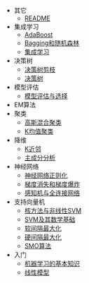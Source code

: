 * 其它
  * [README](机器学习/README.md)
* 集成学习
  * [AdaBoost](机器学习/集成学习/AdaBoost.md)
  * [Bagging和随机森林](机器学习/集成学习/Bagging和随机森林.md)
  * [集成学习](机器学习/集成学习/集成学习.md)
* 决策树
  * [决策树剪枝](机器学习/决策树/决策树剪枝.md)
  * [决策树](机器学习/决策树/决策树.md)
* 模型评估
  * [模型评估与选择](机器学习/模型评估/模型评估与选择.md)
* EM算法
* 聚类
  * [高斯混合聚类](机器学习/聚类/高斯混合聚类.md)
  * [K均值聚类](机器学习/聚类/K均值聚类.md)
* 降维
  * [K近邻](机器学习/降维/K近邻.md)
  * [主成分分析](机器学习/降维/主成分分析.md)
* 神经网络
  * [神经网络正则化](机器学习/神经网络/神经网络正则化.md)
  * [梯度消失和梯度爆炸](机器学习/神经网络/梯度消失和梯度爆炸.md)
  * [感知机与全连接网络](机器学习/神经网络/感知机与全连接网络.md)
* 支持向量机
  * [核方法与非线性SVM](机器学习/支持向量机/核方法与非线性SVM.md)
  * [SVM及其数学基础](机器学习/支持向量机/SVM及其数学基础.md)
  * [软间隔最大化](机器学习/支持向量机/软间隔最大化.md)
  * [硬间隔最大化](机器学习/支持向量机/硬间隔最大化.md)
  * [SMO算法](机器学习/支持向量机/SMO算法.md)
* 入门
  * [机器学习的基本知识](机器学习/入门/机器学习的基本知识.md)
  * [线性模型](机器学习/入门/线性模型.md)
